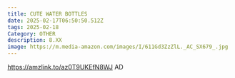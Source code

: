 ```yaml
---
title: CUTE WATER BOTTLES
date: 2025-02-17T06:50:50.512Z
tags: 2025-02-18
Category: OTHER
description: 8.XX
image: https://m.media-amazon.com/images/I/611Gd3ZzZlL._AC_SX679_.jpg
---
```

https://amzlink.to/az0T9UKEfN8WJ   AD